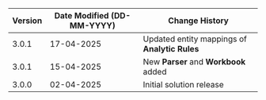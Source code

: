 | **Version** | **Date Modified (DD-MM-YYYY)** | **Change History**                          |
|-------------|--------------------------------|---------------------------------------------|
| 3.0.1       | 17-04-2025                     | Updated entity mappings of **Analytic Rules**|
| 3.0.1       | 15-04-2025                     | New **Parser**	and **Workbook** added		 |
| 3.0.0       | 02-04-2025                     | Initial solution release					 |
